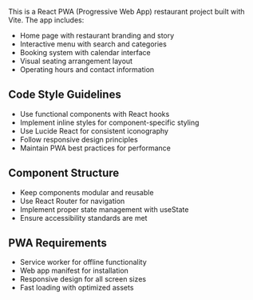 <!-- Use this file to provide workspace-specific custom instructions to Copilot. For more details, visit https://code.visualstudio.com/docs/copilot/copilot-customization#_use-a-githubcopilotinstructionsmd-file -->

This is a React PWA (Progressive Web App) restaurant project built with Vite. The app includes:

- Home page with restaurant branding and story
- Interactive menu with search and categories
- Booking system with calendar interface
- Visual seating arrangement layout
- Operating hours and contact information

## Code Style Guidelines

- Use functional components with React hooks
- Implement inline styles for component-specific styling
- Use Lucide React for consistent iconography
- Follow responsive design principles
- Maintain PWA best practices for performance

## Component Structure

- Keep components modular and reusable
- Use React Router for navigation
- Implement proper state management with useState
- Ensure accessibility standards are met

## PWA Requirements

- Service worker for offline functionality
- Web app manifest for installation
- Responsive design for all screen sizes
- Fast loading with optimized assets
